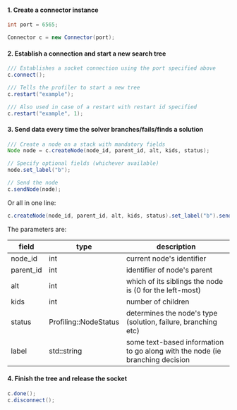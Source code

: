 
#### 1. Create a connector instance

```java
int port = 6565;
```

```java
Connector c = new Connector(port);
```

#### 2. Establish a connection and start a new search tree

```java
/// Establishes a socket connection using the port specified above
c.connect();

/// Tells the profiler to start a new tree
c.restart("example");

/// Also used in case of a restart with restart id specified
c.restart("example", 1);
```

#### 3. Send data every time the solver branches/fails/finds a solution

```java
/// Create a node on a stack with mandatory fields
Node node = c.createNode(node_id, parent_id, alt, kids, status);
```

```java
// Specify optional fields (whichever available)
node.set_label("b");
```

```java
// Send the node
c.sendNode(node);
```

Or all in one line:

```java
c.createNode(node_id, parent_id, alt, kids, status).set_label("b").send();
```


The parameters are:

field   | type | description
------  | ---- | -----------
node_id   | int | current node's identifier
parent_id | int | identifier of node's parent
alt       | int | which of its siblings the node is (0 for the left-most)
kids      | int | number of children
status    | Profiling::NodeStatus | determines the node's type (solution, failure, branching etc)
label     | std::string | some text-based information to go along with the node (ie branching decision

#### 4. Finish the tree and release the socket

```java
c.done();
c.disconnect();
```

